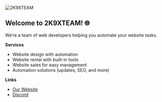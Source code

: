 ![2K9XTEAM](https://i.ibb.co/Psc38SR7/2-K9-XTEAM-1.png)
## Welcome to 2K9XTEAM! 🌐

We’re a team of web developers helping you automate your website tasks.

**Services**
- Website design with automation
- Website rental with built-in tools
- Website sales for easy management
- Automation solutions (updates, SEO, and more)

**Links**
- [Our Website](https://2k9xteam.shop)
- [Discord](https://2k9xteam.shop/discord)